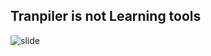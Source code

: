 ## Tranpiler is not Learning tools

![slide](http://azu.github.io/slide/nodejs-es6/img/JavaScript_transformation.png)
